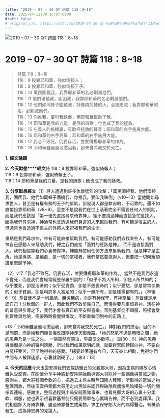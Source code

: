 ```yaml
---
title: "2019 – 07 – 30 QT 詩篇 118：8~18"
date: 2025-04-12T00:16:07+0800
draft: false
# original_url: https://cmtc.tw/2019-07-30-qt-%e8%a9%a9%e7%af%87-118%ef%bc%9a818
---
```


![2019 – 07 – 30 QT 詩篇 118：8\~18](/images/qt.jpg   "2019 – 07 – 30 QT 詩篇 118：8\~18")

# 2019 – 07 – 30 QT 詩篇 118：8\~18

> 詩篇 118：8\~18  
> 118：8 投靠耶和華，強似倚賴人；  
> 118：9 投靠耶和華，強似倚賴王子。  
> 118：10 萬民圍繞我，我靠耶和華的名必剿滅他們。  
> 118：11 他們環繞我，圍困我，我靠耶和華的名必剿滅他們。  
> 118：12 他們如同蜂子圍繞我，好像燒荊棘的火，必被熄滅；我靠耶和華的名，必剿滅他們。  
> 118：13 你推我，要叫我跌倒，但耶和華幫助了我。  
> 118：14 耶和華是我的力量，是我的詩歌；他也成了我的拯救。  
> 118：15 在義人的帳棚裏，有歡呼拯救的聲音；耶和華的右手施展大能。  
> 118：16 耶和華的右手高舉；耶和華的右手施展大能。  
> 118：17 我必不致死，仍要存活，並要傳揚耶和華的作為。  
> 118：18 耶和華雖嚴嚴地懲治我，卻未曾將我交於死亡。

**1.** **經文誦讀**

**2. 今天默想****經文**詩 118：8 投靠耶和華，強似倚賴人；  
118：9 投靠耶和華，強似倚賴王子。  
118：14 耶和華是我的力量，是我的詩歌；他也成了我的拯救。

**3. 分享默想經文**（1）詩人遭遇到許多仇敵猛烈的攻擊：「萬民圍繞我、他們環繞我，圍困我、他們如同蜂子圍繞我、你推我，要叫我跌倒」（v10\~13）當他開始尋求世人，甚至是有權有勢的王子的幫助，卻發現人都是軟弱的，不可靠的，還不如直接投靠耶和華（v8\~9）。這並不是說我們在世上活著完全不需要任何人的幫助，而是我們應該是「第一優先直接尋求倚靠神」，絕不要跳過神而直接急忙亂找人。因為我們尋求神，神通常也會透過我們身邊的人來幫助我們，有可能是信主的人，但通常也會透過不信主的外邦人來祝福我們的生命。

重點是我們尋求神，神有可能直接幫助我們，有可能感動我們去找某些人，有可能神自己感動人來幫助我們，總之我們直接「面對的應該是神」，而不是直接面對人。我們相信靠我們心裏倚靠神，神能夠使用任何方法來幫助我們，但是神才是主角，祂是導演、是編劇、是一切的掌權者，我們當然要感謝人，但要把一切榮耀頌讚單單歸予神。

（2）v17「我必不致死，仍要存活，並要傳揚耶和華的作為。」當然不是我們永遠不會死，而是我們會經常經歷保羅所說的：「似乎不為人所知，卻是人所共知的；似乎要死，卻是活著的；似乎受責罰，卻是不致喪命的；似乎憂愁，卻是常常快樂的；似乎貧窮，卻是叫許多人富足的；似乎一無所有，卻是樣樣都有的。」（林後6：9）基督徒不是一帆風順、無災無病，而是有神保守、有神掌權！基督徒是承認自己十分軟弱的一群人，因此我們不敢倚靠自己，而懂得要凡事倚靠神，活在神的旨意與引導之下，我們才會有真正的平安與喜樂。否則基督徒不順服，照樣會受到管教與危險，需要時時儆醒與悔改，不斷重新回到神的正路上。

v18「耶和華雖嚴嚴地懲治我，卻未曾將我交於死亡。」神對我們的懲治，目的不是刑罰，而是給我們機會悔改跟隨神走天國義路。「祂的怒氣不過是轉眼之間，祂的恩典乃是一生之久。 一宿雖然有哭泣，早晨便必歡呼。」（詩30：5）神的恩典與憐憫是向神的審判誇勝，所以我們如果聰明的話，就要趕緊回轉歸向神，不要白白冤枉受苦，早早飽得神的慈愛。「總要趁著還有今日，天天彼此相勸，免得你們中間有人被罪迷惑，心裏就剛硬了。」（來3：13）

**4. 今天的回應**今天玉雲安排我們去探訪雅云的父親鄭大哥，因為生病的緣故心情難免受影響。在關懷分享中神感動安純開始勸導鄭大哥除掉一些偶像與當滅之物，感謝主，鄭大哥有個柔軟的心，把過去未信主時無知隨人拜拜，所取得的當滅之物整理回收，然後玉雲帶領鄭大哥用走出黑暗來認罪與破除與偶像黑暗權勢一切的關係與連結。感謝主，整個過程與小咼安純團隊事奉，也看見鄭大哥的心裏十分柔軟、順服，他也表示很喜歡基督徒只需要簡單在心裏禱告神，而不必到處拜拜。我們相信鄭大哥倚靠神，勝過倚靠醫生或藥物，求主保守鄭大哥的病得醫治，有神蹟發生，成為神恩典的見證人。